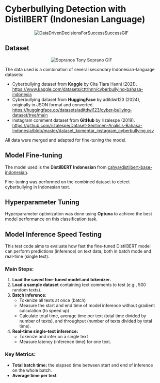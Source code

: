 # Cyberbullying Detection with DistilBERT (Indonesian Language)

<p align="center">
  <img src="https://github.com/user-attachments/assets/7929b26e-3ca8-437f-bbfc-37eab8954964" alt="DataDrivenDecisionsForSuccessSuccessGIF" />
</p>


## Dataset

<p align="center">
  <img src="https://github.com/user-attachments/assets/c10c9da7-c7bd-4394-8d7a-c6c4e49cdf1f" alt="Sopranos Tony Soprano GIF" />
</p>


The data used is a combination of several secondary Indonesian-language datasets:

- Cyberbullying dataset from **Kaggle** by Cita Tiara Hanni (2021).
  https://www.kaggle.com/datasets/cttrhnn/cyberbullying-bahasa-indonesia
- Cyberbullying dataset from **HuggingFace** by aditdwi123 (2024), originally in JSON format and converted.
  https://huggingface.co/datasets/aditdwi123/cyber-bullying-dataset/tree/main
- Instagram comment dataset from **GitHub** by rizalespe (2019).
  https://github.com/rizalespe/Dataset-Sentimen-Analisis-Bahasa-Indonesia/blob/master/dataset_komentar_instagram_cyberbullying.csv
  
All data were merged and adapted for fine-tuning the model.

## Model Fine-tuning

The model used is the **DistilBERT Indonesian** from [cahya/distilbert-base-indonesian](https://huggingface.co/cahya/distilbert-base-indonesian).

Fine-tuning was performed on the combined dataset to detect cyberbullying in Indonesian text.

## Hyperparameter Tuning

Hyperparameter optimization was done using **Optuna** to achieve the best model performance on this classification task.

## Model Inference Speed Testing

This test code aims to evaluate how fast the fine-tuned DistilBERT model can perform predictions (inference) on text data, both in batch mode and real-time (single text).

### Main Steps:

1. **Load the saved fine-tuned model and tokenizer.**  
2. **Load a sample dataset** containing text comments to test (e.g., 500 random texts).  
3. **Batch inference:**  
   - Tokenize all texts at once (batch)  
   - Measure the start and end time of model inference without gradient calculation (to speed up)  
   - Calculate total time, average time per text (total time divided by number of texts), and throughput (number of texts divided by total time).  
4. **Real-time single-text inference:**  
   - Tokenize and infer on a single text  
   - Measure latency (inference time) for one text.

### Key Metrics:

- **Total batch time:** the elapsed time between start and end of inference on the whole batch.  
- **Average time per text**
